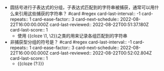 - 圆括号进行子表达式的分组，子表达式匹配到的字符串被捕获，通常可以用什么来引用这些捕获的字符串？ #card #regex
  card-last-interval:: -1
  card-repeats:: 1
  card-ease-factor:: 3
  card-next-schedule:: 2022-08-22T16:00:00.000Z
  card-last-reviewed:: 2022-08-22T00:51:37.180Z
  card-last-score:: 1
	- 使用 {{cloze  \1, \2}}之类的用来记录各组匹配到的字符串
- 非捕获型分组的符号是？ #card #regex
  card-last-interval:: -1
  card-repeats:: 1
  card-ease-factor:: 3
  card-next-schedule:: 2022-08-22T16:00:00.000Z
  card-last-reviewed:: 2022-08-22T00:52:02.804Z
  card-last-score:: 1
	- {{cloze (?:)}}